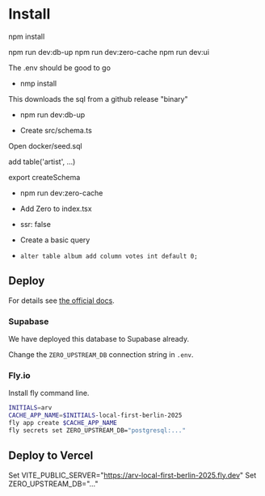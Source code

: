 # Install

npm install

npm run dev:db-up
npm run dev:zero-cache
npm run dev:ui

The .env should be good to go

- nmp install

This downloads the sql from a github release "binary"

- npm run dev:db-up

- Create src/schema.ts

Open docker/seed.sql

add table('artist', ...)

export createSchema

- npm run dev:zero-cache

- Add Zero to index.tsx
- ssr: false

- Create a basic query

- `alter table album add column votes int default 0;`

## Deploy

For details see [the official docs](https://zero.rocicorp.dev/docs/deployment#guide-single-node-on-flyio).

### Supabase

We have deployed this database to Supabase already.

Change the `ZERO_UPSTREAM_DB` connection string in `.env`.

### Fly.io

Install fly command line.

```sh
INITIALS=arv
CACHE_APP_NAME=$INITIALS-local-first-berlin-2025
fly app create $CACHE_APP_NAME
fly secrets set ZERO_UPSTREAM_DB="postgresql:..."
```

## Deploy to Vercel

Set VITE_PUBLIC_SERVER="https://arv-local-first-berlin-2025.fly.dev"
Set ZERO_UPSTREAM_DB="..."
